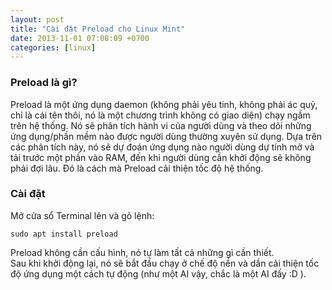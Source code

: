 ```yaml
---
layout: post
title: "Cài đặt Preload cho Linux Mint"
date: 2013-11-01 07:08:09 +0700
categories: [linux]
---
```


### Preload là gì?
Preload là một ứng dụng daemon (không phải yêu tinh, không phải ác quỷ, chỉ là cái tên thôi, nó là một chương trình không có giao diện) chạy ngầm trên hệ thống. Nó sẽ phân tích hành vi của người dùng và theo dõi những ứng dụng/phần mềm nào được người dùng thường xuyên sử dụng. Dựa trên các phân tích này, nó sẽ dự đoán ứng dụng nào người dùng dự tính mở và tải trước một phần vào RAM, đến khi người dùng cần khởi động sẽ không phải đợi lâu. Đó là cách mà Preload cải thiện tốc độ hệ thống.  

### Cài đặt
Mở cửa sổ Terminal lên và gõ lệnh:  
```shell
sudo apt install preload
```  

Preload không cần cấu hình, nó tự làm tất cả những gì cần thiết.  
Sau khi khởi động lại, nó sẽ bắt đầu chạy ở chế độ nền và dần cải thiện tốc độ ứng dụng một cách tự động (như một AI vậy, chắc là một AI đấy :D ).  
